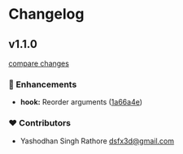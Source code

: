 # Changelog


## v1.1.0

[compare changes](https://github.com/dsfx3d/use-multi-tap/compare/v1.0.0...v1.1.0)

### 🚀 Enhancements

- **hook:** Reorder arguments ([1a66a4e](https://github.com/dsfx3d/use-multi-tap/commit/1a66a4e))

### ❤️ Contributors

- Yashodhan Singh Rathore <dsfx3d@gmail.com>

